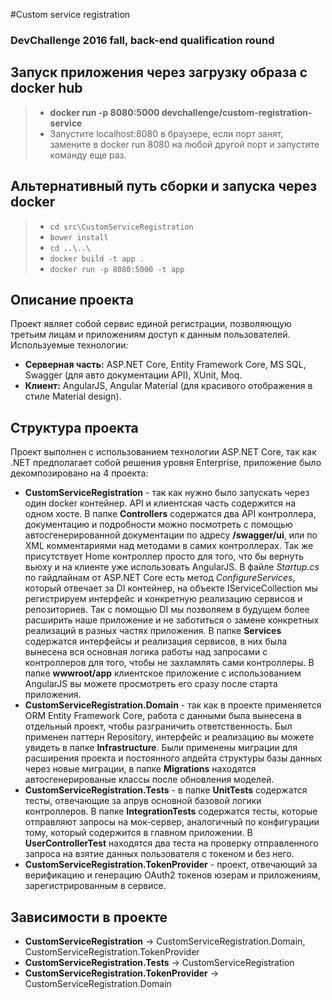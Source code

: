 #Custom service registration
### DevChallenge 2016 fall, back-end qualification round

## Запуск приложения через загрузку образа с docker hub
> - **docker run -p 8080:5000 devchallenge/custom-registration-service**
> - Запустите localhost:8080 в браузере, если порт занят, замените в docker run 8080 на любой другой порт и запустите команду еще раз.

## Альтернативный путь сборки и запуска через docker
> - `cd src\CustomServiceRegistration`
> - `bower install`
> - `cd ..\..\`
> - `docker build -t app .`
> - `docker run -p 8080:5000 -t app`

## Описание проекта
Проект являет собой сервис единой регистрации, позволяющую третьим лицам и приложениям доступ к данным пользователей.
Используемые технологии:
- **Серверная часть:** ASP.NET Core, Entity Framework Core, MS SQL, Swagger (для авто документации API), XUnit, Moq.
- **Клиент:** AngularJS, Angular Material (для красивого отображения в стиле Material design).


## Структура проекта
Проект выполнен с использованием технологии ASP.NET Core, так как .NET предполагает собой решения уровня Enterprise, приложение было декомпозировано на 4 проекта:
- **CustomServiceRegistration** - так как нужно было запускать через один docker контейнер. API и клиентская часть содержится на одном хосте. В папке **Controllers** содержатся два API контроллера, документацию и подробности можно посмотреть с помощью автосгенерированной документации по адресу **/swagger/ui**, или по XML комментариями над методами в самих контроллерах. Так же присутствует Home контроллер просто для того, что бы вернуть вьюху и на клиенте уже использовать AngularJS. В файле *Startup.cs* по гайдлайнам от ASP.NET Core есть метод *ConfigureServices*, который отвечает за DI контейнер, на объекте IServiceCollection мы регистрируем интерфейс и конкретную реализацию сервисов и репозиториев. Так с помощью DI мы позволяем в будущем более расширить наше приложение и не заботиться о замене конкретных реализаций в разных частях приложения. В папке **Services** содержатся интерфейсы и реализация сервисов, в них была вынесена вся основная логика работы над запросами с контроллеров для того, чтобы не захламлять сами контроллеры. В папке **wwwroot/app** клиентское приложение с использованием AngularJS вы можете просмотреть его сразу после старта приложения.
- **CustomServiceRegistration.Domain** - так как в проекте применяется ORM Entity Framework Core, работа с данными была вынесена в отдельный проект, чтобы разграничить ответственность. Был применен паттерн Repository, интерфейс и реализацию вы можете увидеть в папке **Infrastructure**. Были применены миграции для расширения проекта и постоянного апдейта структуры базы данных через новые миграции, в папке **Migrations** находятся автосгенерированые классы после обновления моделей.
- **CustomServiceRegistration.Tests** - в папке **UnitTests** содержатся тесты, отвечающие за апрув основной базовой логики контроллеров. В папке **IntegrationTests** содержатся тесты, которые отправляют запросы на мок-сервер, аналогичный по конфигурации тому, который содержится в главном приложении. В **UserControllerTest** находятся два теста на проверку отправленного запроса на взятие данных пользователя с токеном и без него.
- **CustomServiceRegistration.TokenProvider** - проект, отвечающий за верификацию и генерацию OAuth2 токенов юзерам и приложениям, зарегистрированным в сервисе.

## Зависимости в проекте
- **CustomServiceRegistration** -> CustomServiceRegistration.Domain, CustomServiceRegistration.TokenProvider
- **CustomServiceRegistration.Tests** ->  CustomServiceRegistration
- **CustomServiceRegistration.TokenProvider** -> CustomServiceRegistration.Domain
